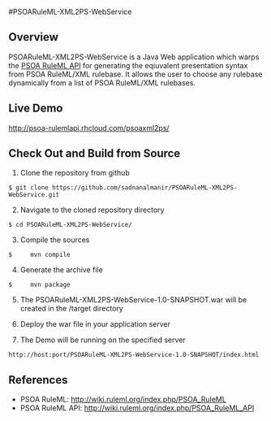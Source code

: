 #PSOARuleML-XML2PS-WebService

## Overview
PSOARuleML-XML2PS-WebService is a Java Web application  which  warps the [PSOA RuleML API](https://github.com/sadnanalmanir/PSOARuleML-API) for generating the eqiuvalent presentation syntax from PSOA RuleML/XML rulebase. It allows the user to choose any rulebase dynamically from a list of PSOA RuleML/XML rulebases.

## Live Demo

<http://psoa-rulemlapi.rhcloud.com/psoaxml2ps/>

## Check Out and Build from Source
1. Clone the repository from github

  `$ git clone https://github.com/sadnanalmanir/PSOARuleML-XML2PS-WebService.git`

2. Navigate to the cloned repository directory

  `$ cd PSOARuleML-XML2PS-WebService/`

3. Compile the sources

  `$     mvn compile`

4. Generate the archive file

  `$     mvn package`

5. The PSOARuleML-XML2PS-WebService-1.0-SNAPSHOT.war will be created in the /target directory

6. Deploy the war file in your application server

7. The Demo will be running on the specified server

  `http://host:port/PSOARuleML-XML2PS-WebService-1.0-SNAPSHOT/index.html`

## References
* PSOA RuleML: http://wiki.ruleml.org/index.php/PSOA_RuleML
* PSOA RuleML API: http://wiki.ruleml.org/index.php/PSOA_RuleML_API
